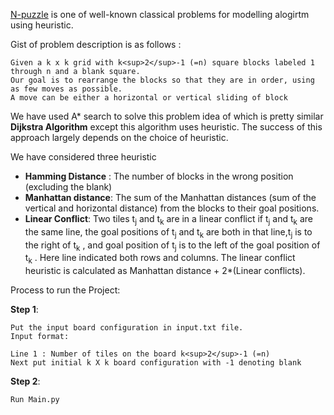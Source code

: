 [N-puzzle](https://en.wikipedia.org/wiki/15_puzzle) is one of well-known classical problems for modelling alogirtm using heuristic.

Gist of problem description is as follows :
```
Given a k x k grid with k<sup>2</sup>-1 (=n) square blocks labeled 1 through n and a blank square. 
Our goal is to rearrange the blocks so that they are in order, using as few moves as possible.
A move can be either a horizontal or vertical sliding of block 
```

We have used A* search to solve this problem idea of which is pretty similar **Dijkstra Algorithm** except this algorithm uses heuristic. The success of this approach largely depends on the choice of heuristic.

We have considered three heuristic

* **Hamming Distance** : The number of blocks in the wrong position (excluding the blank)
* **Manhattan distance**: The sum of the Manhattan distances (sum of the vertical and
horizontal distance) from the blocks to their goal positions.
* **Linear Conflict**: Two tiles t<sub>j</sub> and t<sub>k</sub> are in a linear conflict if t<sub>j</sub> and t<sub>k</sub> are the same line, the
goal positions of t<sub>j</sub> and t<sub>k</sub> are both in that line,t<sub>j</sub> is to the right of t<sub>k</sub> , and goal position of t<sub>j</sub>
is to the left of the goal position of t<sub>k</sub> . Here line indicated both rows and columns. The
linear conflict heuristic is calculated as Manhattan distance + 2*(Linear conflicts).

Process to run the Project:

**Step 1**:

    Put the input board configuration in input.txt file.
    Input format:
    
    Line 1 : Number of tiles on the board k<sup>2</sup>-1 (=n)
    Next put initial k X k board configuration with -1 denoting blank
    
**Step 2**:

    Run Main.py

    
    
